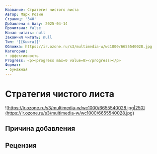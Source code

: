 ```yaml
---
Название: Стратегия чистого листа
Автор: Марк Розин
Страниц: '340'
Добавлена в базу: 2025-04-14
Прочитана: false
Начал читать: null
Закончил читать: null
Тип: '[[Книга]]'
Обложка: https://ir.ozone.ru/s3/multimedia-w/wc1000/6655540028.jpg
Категории:
- эффективность
Progress: <p><progress max=0 value=0></progress></p>
Формат:
- бумажная
---
```

# Стратегия чистого листа

![https://ir.ozone.ru/s3/multimedia-w/wc1000/6655540028.jpg|250](https://ir.ozone.ru/s3/multimedia-w/wc1000/6655540028.jpg)

## Причина добавления


## Рецензия